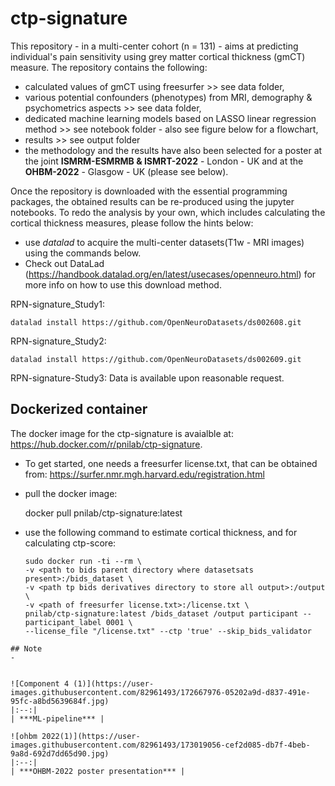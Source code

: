 # ctp-signature
This repository - in a multi-center cohort (n = 131) - aims at predicting individual's pain sensitivity using grey matter cortical thickness (gmCT) measure. The repository contains the following:
- calculated values of gmCT using freesurfer >> see data folder,
- various potential confounders (phenotypes) from MRI, demography & psychometrics aspects >> see data folder,
- dedicated machine learning models based on LASSO linear regression method >> see notebook folder - also see figure below for a flowchart,
- results >> see output folder
- the methodology and the results have also been selected for a poster at the joint **ISMRM-ESMRMB
& ISMRT-2022** - London - UK and at the **OHBM-2022** - Glasgow - UK (please see below). 

Once the repository is downloaded with the essential programming packages, the obtained results can be re-produced using the jupyter notebooks. To redo the analysis by your own, which includes calculating the cortical thickness measures, please follow the hints below:
- use _datalad_ to acquire the multi-center datasets(T1w - MRI images) using the commands below.
- Check out DataLad (https://handbook.datalad.org/en/latest/usecases/openneuro.html) for more info on how to use this download method.


RPN-signature_Study1:

    datalad install https://github.com/OpenNeuroDatasets/ds002608.git

RPN-signature_Study2: 

    datalad install https://github.com/OpenNeuroDatasets/ds002609.git

RPN-signature-Study3:
    Data is available upon reasonable request. 

## Dockerized container
The docker image for the ctp-signature is avaialble at: https://hub.docker.com/r/pnilab/ctp-signature.

- To get started, one needs a freesurfer license.txt, that can be obtained from: https://surfer.nmr.mgh.harvard.edu/registration.html
- pull the docker image:
    
    docker pull pnilab/ctp-signature:latest
    
- use the following command to estimate cortical thickness, and for calculating ctp-score:
    ```
    sudo docker run -ti --rm \
    -v <path to bids parent directory where datasetsats present>:/bids_dataset \
    -v <path tp bids derivatives directory to store all output>:/output \
    -v <path of freesurfer license.txt>:/license.txt \
    pnilab/ctp-signature:latest /bids_dataset /output participant --participant_label 0001 \
    --license_file "/license.txt" --ctp 'true' --skip_bids_validator
 ```
 ## Note
 - 
 

![Component 4 (1)](https://user-images.githubusercontent.com/82961493/172667976-05202a9d-d837-491e-95fc-a8bd5639684f.jpg)
|:--:| 
| ***ML-pipeline*** |

![ohbm 2022(1)](https://user-images.githubusercontent.com/82961493/173019056-cef2d085-db7f-4beb-9a8d-692d7dd65d90.jpg)
|:--:| 
| ***OHBM-2022 poster presentation*** |
   


